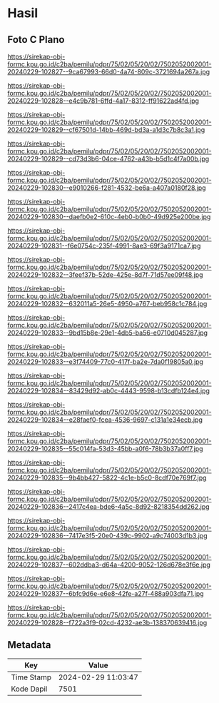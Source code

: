 # Hasil

## Foto C Plano

https://sirekap-obj-formc.kpu.go.id/c2ba/pemilu/pdpr/75/02/05/20/02/7502052002001-20240229-102827--9ca67993-66d0-4a74-809c-3721694a267a.jpg

https://sirekap-obj-formc.kpu.go.id/c2ba/pemilu/pdpr/75/02/05/20/02/7502052002001-20240229-102828--e4c9b781-6ffd-4a17-8312-ff91622ad4fd.jpg

https://sirekap-obj-formc.kpu.go.id/c2ba/pemilu/pdpr/75/02/05/20/02/7502052002001-20240229-102829--cf67501d-14bb-469d-bd3a-a1d3c7b8c3a1.jpg

https://sirekap-obj-formc.kpu.go.id/c2ba/pemilu/pdpr/75/02/05/20/02/7502052002001-20240229-102829--cd73d3b6-04ce-4762-a43b-b5d1c4f7a00b.jpg

https://sirekap-obj-formc.kpu.go.id/c2ba/pemilu/pdpr/75/02/05/20/02/7502052002001-20240229-102830--e9010266-f281-4532-be6a-a407a0180f28.jpg

https://sirekap-obj-formc.kpu.go.id/c2ba/pemilu/pdpr/75/02/05/20/02/7502052002001-20240229-102830--daefb0e2-610c-4eb0-b0b0-49d925e200be.jpg

https://sirekap-obj-formc.kpu.go.id/c2ba/pemilu/pdpr/75/02/05/20/02/7502052002001-20240229-102831--f6e0754c-235f-4991-8ae3-69f3a9171ca7.jpg

https://sirekap-obj-formc.kpu.go.id/c2ba/pemilu/pdpr/75/02/05/20/02/7502052002001-20240229-102832--3feef37b-52de-425e-8d7f-71d57ee09f48.jpg

https://sirekap-obj-formc.kpu.go.id/c2ba/pemilu/pdpr/75/02/05/20/02/7502052002001-20240229-102832--632011a5-26e5-4950-a767-beb958c1c784.jpg

https://sirekap-obj-formc.kpu.go.id/c2ba/pemilu/pdpr/75/02/05/20/02/7502052002001-20240229-102833--9bd15b8e-29e1-4db5-ba56-e0710d045287.jpg

https://sirekap-obj-formc.kpu.go.id/c2ba/pemilu/pdpr/75/02/05/20/02/7502052002001-20240229-102833--e3f74409-77c0-417f-ba2e-7da0f19805a0.jpg

https://sirekap-obj-formc.kpu.go.id/c2ba/pemilu/pdpr/75/02/05/20/02/7502052002001-20240229-102834--83429d92-ab0c-4443-9598-b13cdfb124e4.jpg

https://sirekap-obj-formc.kpu.go.id/c2ba/pemilu/pdpr/75/02/05/20/02/7502052002001-20240229-102834--e28faef0-fcea-4536-9697-c131a1e34ecb.jpg

https://sirekap-obj-formc.kpu.go.id/c2ba/pemilu/pdpr/75/02/05/20/02/7502052002001-20240229-102835--55c014fa-53d3-45bb-a0f6-78b3b37a0ff7.jpg

https://sirekap-obj-formc.kpu.go.id/c2ba/pemilu/pdpr/75/02/05/20/02/7502052002001-20240229-102835--9b4bb427-5822-4c1e-b5c0-8cdf70e769f7.jpg

https://sirekap-obj-formc.kpu.go.id/c2ba/pemilu/pdpr/75/02/05/20/02/7502052002001-20240229-102836--2417c4ea-bde6-4a5c-8d92-8218354dd262.jpg

https://sirekap-obj-formc.kpu.go.id/c2ba/pemilu/pdpr/75/02/05/20/02/7502052002001-20240229-102836--7417e3f5-20e0-439c-9902-a9c74003d1b3.jpg

https://sirekap-obj-formc.kpu.go.id/c2ba/pemilu/pdpr/75/02/05/20/02/7502052002001-20240229-102837--602ddba3-d64a-4200-9052-126d678e3f6e.jpg

https://sirekap-obj-formc.kpu.go.id/c2ba/pemilu/pdpr/75/02/05/20/02/7502052002001-20240229-102837--6bfc9d6e-e6e8-42fe-a27f-488a903dfa71.jpg

https://sirekap-obj-formc.kpu.go.id/c2ba/pemilu/pdpr/75/02/05/20/02/7502052002001-20240229-102828--f722a3f9-02cd-4232-ae3b-138370639416.jpg


## Metadata

| Key        | Value               |
| ---------- | ------------------- |
| Time Stamp | 2024-02-29 11:03:47 |
| Kode Dapil | 7501                |



